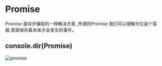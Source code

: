 # Promise 

Promise 是异步编程的一种解决方案 ,所谓的Promise 我们可以理解为它是个容器,里面保存着未来才会发生的事件。 

## console.dir(Promise) 

![promise](https://github.com/zz-fe/Architecture-Course/blob/master/es6/promise/promise.png)